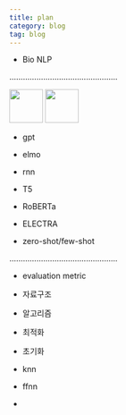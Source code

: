 ```yaml
---
title: plan
category: blog
tag: blog
---
```


- Bio NLP


................................................


<img width="60" src="https://user-images.githubusercontent.com/53667002/119254881-c581d780-bbf3-11eb-87ac-fc13d7835129.png">

<img width="60" src="https://user-images.githubusercontent.com/53667002/119255007-5a84d080-bbf4-11eb-9932-267a1aba2d6c.png">



- gpt

- elmo

- rnn


- T5


- RoBERTa


- ELECTRA


- zero-shot/few-shot


................................................


- evaluation metric

- 자료구조

- 알고리즘

- 최적화

- 초기화

- knn

- ffnn

- 
